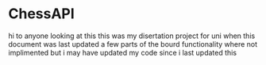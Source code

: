 # ChessAPI
hi to anyone looking at this this was my disertation project for uni when this document was last updated a few parts of the bourd functionality where not implimented but i may have updated my code since i last updated this
